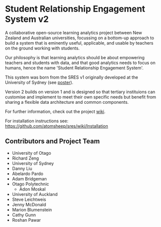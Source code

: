 # Student Relationship Engagement System v2

A collaborative open-source learning analytics project between New Zealand and Australian universities, focussing on a bottom-up approach to build a system that is eminently useful, applicable, and usable by teachers on the ground working with students.

Our philosophy is that learning analytics should be about empowering teachers and students with data, and that good analytics needs to focus on humans, hence the name 'Student Relationship Engagement System'.

This system was born from the SRES v1 originally developed at the University of Sydney (see [poster](https://www.academia.edu/9378207/A_simple_web-based_analytics_system_to_efficiently_capture_analyse_and_respond_to_student_engagement_and_achievement)).

Version 2 builds on version 1 and is designed so that tertiary instituions can customise and implement to meet their own specific needs but benefit from sharing a flexible data architecture and common components. 

For further information, check out the project [wiki](https://github.com/atomsheep/sres/wiki).

For installation instructions see: https://github.com/atomsheep/sres/wiki/Installation 

## Contributors and Project Team
* University of Otago
 * Richard Zeng
* University of Sydney
 * Danny Liu
 * Abelardo Pardo
 * Adam Bridgeman
* Otago Polytechnic
  * Adon Moskal
* University of Auckland
 * Steve Leichtweis
 * Jenny McDonald
 * Marion Blumenstein
 * Cathy Gunn
 * Roshan Pawar

